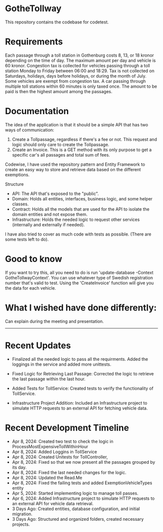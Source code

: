 # GotheTollway
This repository contains the codebase for 
codetest.

# Requirements 

Each passage through a toll station in Gothenburg costs 8, 13, or 18 kronor depending on the time of day. The maximum amount per day and vehicle is 60 kronor.
Congestion tax is collected for vehicles passing through a toll station Monday to Friday between 06:00 and 18:29. Tax is not collected on Saturdays, holidays, days before holidays, or during the month of July. Some vehicles are exempt from congestion tax. A car passing through multiple toll stations within 60 minutes is only taxed once. The amount to be paid is then the highest amount among the passages.

# Documentation 

The idea of the application is that it should be a simple API that has two ways of communication:

 1. Create a Tollpassage, regardless if there's a fee or not. This request and logic should only care to create the Tollpassage. 
 2. Create an Invoice. This is a GET method with its only purpose to get a specific car's all passages and total sum of fees.

Codewise, I have used the repository pattern and Entity Framework to create an easy way to store and retrieve data based on the different exemptions.

Structure 
- API: The API that's exposed to the "public".
- Domain: Holds all entities, interfaces, business logic, and some helper classes.
- Contract: Holds all the models that are used for the API to isolate the domain entities and not expose them.
- Infrastructure: Holds the needed logic to request other services (internally and externally if needed).

I have also tried to cover as much code with tests as possible. (There are some tests left to do).


# Good to know 

If you want to try this, all you need to do is run 'update-database -Context GotheTollwayContext'. You can use whatever type of Swedish registration number that's valid to test. 
Using the 'CreateInvoice' function will give you the data for each vehicle.

# What I wished have done differently: 

Can explain during the meeting and presentation.

--------------------------------------------

# Recent Updates
- Finalized all the needed logic to pass all the requirments. Added the loggings in the service and added more unittests.

- Fixed Logic for Retrieving Last Passage: Corrected the logic to retrieve the last passage within the last hour.
  
- Added Tests for TollService: Created tests to verify the functionality of TollService.

- Infrastructure Project Addition: Included an Infrastructure project to simulate HTTP requests to an external API for fetching vehicle data.

# Recent Development Timeline
- Apr 8, 2024: Created two test to check the logic in ProcessMostExpensiveTollWithinHour
- Apr 8, 2024: Added Loggins in TollService
- Apr 8, 2024: Created Unitests for TollController,
- Apr 8, 2024: Fixed so that we now present all the passages grouped by its day.
- Apr 8, 2024: Fixed the last needed changes for the logic.
- Apr 8, 2024: Updated the Read.Me
- Apr 8, 2024: Fixed the failing tests and added ExemptionVehicleTypes entity
- Apr 5, 2024: Started implementing logic to manage toll passes.
- Apr 6, 2024: Added Infrastructure project to simulate HTTP requests to an external API for vehicle data retrieval.
- 3 Days Ago: Created entities, database configuration, and initial migration.
- 3 Days Ago: Structured and organized folders, created necessary projects.
 
